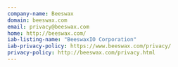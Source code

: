 ```yaml
---
company-name: Beeswax
domain: beeswax.com
email: privacy@beeswax.com
home: http://beeswax.com/
iab-listing-name: "BeeswaxIO Corporation"
iab-privacy-policy: https://www.beeswax.com/privacy/
privacy-policy: http://beeswax.com/privacy.html
---
```




